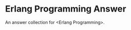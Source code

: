 Erlang Programming Answer
=========================
An answer collection for &lt;Erlang Programming>.
